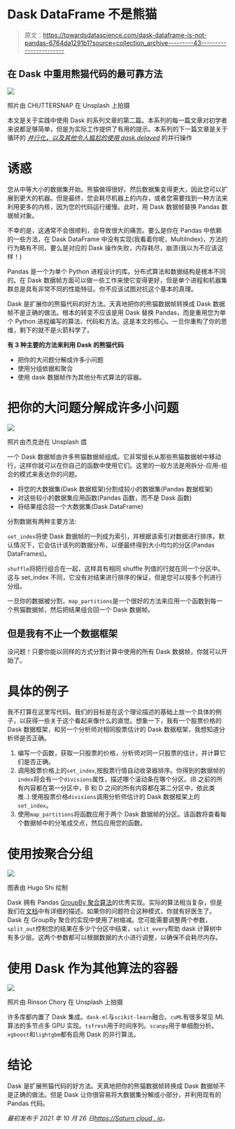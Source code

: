 # Dask DataFrame 不是熊猫

> 原文：<https://towardsdatascience.com/dask-dataframe-is-not-pandas-6764da1291b1?source=collection_archive---------43----------------------->

## 在 Dask 中重用熊猫代码的最可靠方法

![](img/8cdd54dbeeb8e0b03993d61a43a64146.png)

照片由 CHUTTERSNAP 在 Unsplash 上拍摄

本文是关于实践中使用 Dask 的系列文章的第二篇。本系列的每一篇文章对初学者来说都足够简单，但是为实际工作提供了有用的提示。本系列的下一篇文章是关于循环的 [*并行化，以及其他令人尴尬的使用 dask.delayed*](https://saturncloud.io/blog/dask-for-beginners/) 的并行操作

# 诱惑

您从中等大小的数据集开始。熊猫做得很好。然后数据集变得更大，因此您可以扩展到更大的机器。但是最终，您会耗尽机器上的内存，或者您需要找到一种方法来利用更多的内核，因为您的代码运行缓慢。此时，用 Dask 数据帧替换 Pandas 数据帧对象。

不幸的是，这通常不会很顺利，会导致很大的痛苦。要么是你在 Pandas 中依赖的一些方法，在 Dask DataFrame 中没有实现(我看着你呢，MultiIndex)，方法的行为略有不同，要么是对应的 Dask 操作失败，内存耗尽，崩溃(我以为不应该这样！)

Pandas 是一个为单个 Python 进程设计的库。分布式算法和数据结构是根本不同的。在 Dask 数据帧方面可以做一些工作来使它变得更好，但是单个进程和机器集群总是具有非常不同的性能特征。你不应该试图对抗这个基本的真理。

Dask 是扩展你的熊猫代码的好方法。天真地把你的熊猫数据帧转换成 Dask 数据帧不是正确的做法。根本的转变不应该是用 Dask 替换 Pandas，而是重用您为单个 Python 进程编写的算法、代码和方法。这是本文的核心。一旦你重构了你的思维，剩下的就不是火箭科学了。

**有 3 种主要的方法来利用 Dask 的熊猫代码**

*   把你的大问题分解成许多小问题
*   使用分组依据和聚合
*   使用 dask 数据帧作为其他分布式算法的容器。

# 把你的大问题分解成许多小问题

![](img/cdb396587a3b8dc2ff4061eece4b81fe.png)

照片由杰克逊在 Unsplash 煨

一个 Dask 数据帧由许多熊猫数据帧组成。它非常擅长从那些熊猫数据帧中移动行，这样你就可以在你自己的函数中使用它们。这里的一般方法是用拆分-应用-组合的模式来表达你的问题。

*   将您的大数据集(Dask 数据框架)分割成较小的数据集(Pandas 数据框架)
*   对这些较小的数据集应用函数(Pandas 函数，而不是 Dask 函数)
*   将结果组合回一个大数据集(Dask DataFrame)

分割数据有两种主要方法:

`set_index`将使 Dask 数据帧的一列成为索引，并根据该索引对数据进行排序。默认情况下，它会估计该列的数据分布，以便最终得到大小均匀的分区(Pandas DataFrames)。

`shuffle`将把行组合在一起，这样具有相同 shuffle 列值的行就在同一个分区中。这与 set_index 不同，它没有对结果进行排序的保证，但是您可以按多个列进行分组。

一旦你的数据被分割，`map_partitions`是一个很好的方法来应用一个函数到每一个熊猫数据帧，然后把结果组合回一个 Dask 数据帧。

## 但是我有不止一个数据框架

没问题！只要你能以同样的方式分割计算中使用的所有 Dask 数据帧，你就可以开始了。

# 具体的例子

我不打算在这里写代码。我们的目标是在这个理论描述的基础上放一个具体的例子，以获得一些关于这个看起来像什么的直觉。想象一下，我有一个股票价格的 Dask 数据框架，和另一个分析师对相同股票估计的 Dask 数据框架，我想知道分析师是否正确。

1.  编写一个函数，获取一只股票的价格，分析师对同一只股票的估计，并计算它们是否正确。
2.  调用股票价格上的`set_index`,按股票行情自动收录器排序。你得到的数据帧的`index`将会有一个`divisions`属性，描述哪个滚动条在哪个分区。(B 之前的所有内容都在第一分区中，B 和 D 之间的所有内容都在第二分区中，依此类推..).使用股票价格`divisions`调用分析师估计的 Dask 数据框架上的`set_index`。
3.  使用`map_partitions`将函数应用于两个 Dask 数据帧的分区。该函数将查看每个数据帧中的分笔成交点，然后应用您的函数。

# 使用按聚合分组

![](img/a38d45226619e82cfbe9a5fab9b1f764.png)

图表由 Hugo Shi 绘制

Dask 拥有 Pandas [GroupBy 聚合算法](https://saturncloud.io/docs/reference/dask_groupby_aggregations/)的优秀实现。实际的算法相当复杂，但是我们在[文档](https://saturncloud.io/docs/reference/dask_groupby_aggregations/)中有详细的描述。如果你的问题符合这种模式，你就有好医生了。Dask 在 GroupBy 聚合的实现中使用了树缩减。您可能需要调整两个参数，`split_out`控制您的结果在多少个分区中结束，`split_every`帮助 dask 计算树中有多少层。这两个参数都可以根据数据的大小进行调整，以确保不会耗尽内存。

# 使用 Dask 作为其他算法的容器

![](img/9c8ae764003de64828a7ccdbddf41523.png)

照片由 Rinson Chory 在 Unsplash 上拍摄

许多库都内置了 Dask 集成。`dask-ml`与`scikit-learn`融合。`cuML`有很多常见 ML 算法的多节点多 GPU 实现。`tsfresh`用于时间序列。`scanpy`用于单细胞分析。`xgboost`和`lightgbm`都有启用 Dask 的并行算法。

# 结论

Dask 是扩展熊猫代码的好方法。天真地把你的熊猫数据帧转换成 Dask 数据帧不是正确的做法。但是 Dask 让你很容易将大数据集分解成小部分，并利用现有的 Pandas 代码。

*最初发布于 2021 年 10 月 26 日*[*https://Saturn cloud . io*](https://saturncloud.io/blog/dask-is-not-pandas/)*。*